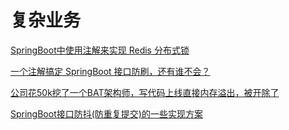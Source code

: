 # 复杂业务

[SpringBoot中使用注解来实现 Redis 分布式锁](https://mp.weixin.qq.com/s/cVyRhRFXu0mEgL6L59Rkgw)

[一个注解搞定 SpringBoot 接口防刷，还有谁不会？](https://mp.weixin.qq.com/s/_3qkNVlUAxiqpKAQTaF_5Q)

[公司花50k挖了一个BAT架构师，写代码上线直接内存溢出，被开除了](https://mp.weixin.qq.com/s/vTx2RrOGvAZXRNT90AsvLw)

[SpringBoot接口防抖(防重复提交)的一些实现方案](https://mp.weixin.qq.com/s/wBIOY_U-Vxy6tAzV4lhX2A)